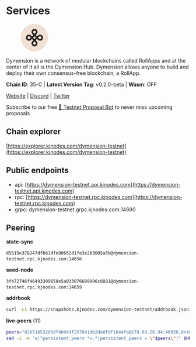 # Services

<figure><img src="https://raw.githubusercontent.com/kj89/cosmos-images/main/logos/dymension.png" alt=""><figcaption></figcaption></figure>

Dymension is a network of modular blockchains called RollApps  and at the center of it all is the Dymension Hub. Dymension  allows anyone to build and deploy their own consensus-free blockchain, a RollApp.

**Chain ID**: 35-C | **Latest Version Tag**: v0.2.0-beta | **Wasm**: OFF

[Website](https://dymension.xyz/) | [Discord](https://discord.gg/dymension) | [Twitter](https://twitter.com/dymensionXYZ)



Subscribe to our free [🤖 Testnet Proposal Bot](https://t.me/kjnodes_testnet_proposal_bot) to never miss upcoming proposals


## Chain explorer
[https://explorer.kjnodes.com/dymension-testnet](https://explorer.kjnodes.com/dymension-testnet)

## Public endpoints

* api: [https://dymension-testnet.api.kjnodes.com](https://dymension-testnet.api.kjnodes.com)
* rpc: [https://dymension-testnet.rpc.kjnodes.com](https://dymension-testnet.rpc.kjnodes.com)
* grpc: dymension-testnet.grpc.kjnodes.com:14690

## Peering

**state-sync**

```text
d5519e378247dfb61dfe90652d1fe3e2b3005a5b@dymension-testnet.rpc.kjnodes.com:14656
```

**seed-node**

```text
3f472746f46493309650e5a033076689996c8881@dymension-testnet.rpc.kjnodes.com:14659
```

**addrbook**
```bash
curl -Ls https://snapshots.kjnodes.com/dymension-testnet/addrbook.json > $HOME/.dymension/config/addrbook.json
```

**live-peers** (11)
```bash
peers="82b51653205df40d43f257041db2da0f9f1644fa@178.63.26.94:46656,8c4da005c8a68682402293f951449f042e6f3dbf@164.92.190.234:21456,747d05bfe9f3e0c2e0462ac351c577699e1d9b8c@207.244.244.194:26656,d4a66d01b1d109d842a7f1d51f541033c653ea03@116.202.227.117:46656,d2b841acdcabb622e9033fe685a395eef091f2fe@65.108.199.62:46656,937de939b495ea75b74306ef3a112f90cb414508@65.108.69.151:26656,877f82353e8cd6e2586ea37a6d16064eae081a74@192.95.30.128:31656,7f928378eecafe22fe1e93d9f63db181cec3f8a3@145.239.143.76:11256,8d5eac1042bac34cddd25d7601789fc03cb3f3a9@168.119.213.113:46656,e678f78d3250fef1e6e0afcdb1ebdc5fe0d7138c@5.161.76.147:46656,d5519e378247dfb61dfe90652d1fe3e2b3005a5b@65.109.68.190:14656"
sed -i -e "s|^persistent_peers *=.*|persistent_peers = \"$peers\"|" $HOME/.dymension/config/config.toml
```
